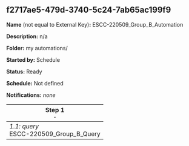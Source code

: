 ## f2717ae5-479d-3740-5c24-7ab65ac199f9

**Name** (not equal to External Key)**:** ESCC-220509_Group_B_Automation

**Description:** n/a

**Folder:** my automations/

**Started by:** Schedule

**Status:** Ready

**Schedule:** Not defined

**Notifications:** _none_


| Step 1<br>_<small>-</small>_ |
| --- |
| _1.1: query_<br>ESCC-220509_Group_B_Query |
